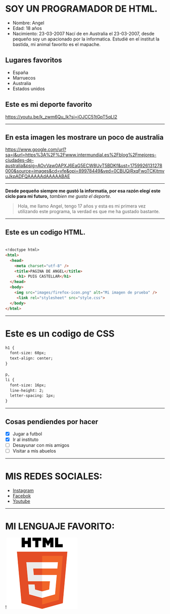 # SOY UN PROGRAMADOR DE HTML.
- Nombre: Angel
- Edad: 18 años
- Nacimiento: 23-03-2007
Nací de en Australia el 23-03-2007, desde pequeño soy un apacionado por la informatica. Estudié en el institut la bastida, mi animal favorito es el mapache.
## Lugares favoritos
- España
- Marruecos
- Australia
- Estados unidos
## Este es mi deporte favorito
https://youtu.be/k_zwm6Qu_lk?si=iOJCC51tGpT5qLI2
--- --- --- --- --- --- --- --- --- --- --- --- --- --- --- --- --- 
## En esta imagen les mostrare un poco de australia
 https://www.google.com/url?sa=i&url=https%3A%2F%2Fwww.intermundial.es%2Fblog%2Fmejores-ciudades-de-australia&psig=AOvVaw0APXJ6EaG5ECW8UvT5BDKf&ust=1759926131278000&source=images&cd=vfe&opi=89978449&ved=0CBUQjRxqFwoTCKjtmvuJkpADFQAAAAAdAAAAABAE
--- --- --- --- --- --- --- --- --- --- --- --- --- --- --- --- --- 
 **Desde pequeño siempre me gustó la informatia, por esa razón elegí este ciclo para mi futuro,** 
 *tambien me gusta el deporte.*
> Hola, me llamo Angel, tengo 17 años y esta es mi primera vez utilizando este programa, la verdad es que me ha gustado bastante.
--- --- --- --- --- --- --- --- --- --- --- --- --- --- --- --- --- 
 ## Este es un codigo HTML.

```markdown

<!doctype html>
<html>
  <head>
    <meta charset="utf-8" />
    <title>PAGINA DE ANGEL</title>
     <h1> PUIG CASTELLAR</h1>
  </head>
  <body>
    <img src="images/firefox-icon.png" alt="Mi imagen de prueba" />
     <link rel="stylesheet" src="style.css">
  </body>
</html>

```
--- --- --- --- --- --- --- --- --- --- --- --- --- --- --- --- --- 
# Este es un codigo de CSS
```markdown
h1 {
  font-size: 60px;
  text-align: center;
}

p,
li {
  font-size: 16px;
  line-height: 2;
  letter-spacing: 1px;
}
```
--- --- --- --- --- --- --- --- --- --- --- --- --- --- --- --- --- 

## Cosas pendiendes por hacer
- [x]  Jugar a futbol
- [x]  Ir al instituto
- [ ] Desayunar con mis amigos
- [ ] Visitar a mis abuelos
--- --- --- --- --- --- --- --- --- --- --- --- --- --- --- --- --- 

# MIS REDES SOCIALES:
- [Instagram](instagram.com)
- [Facebok](facebok.com)
- [Youtube](youtube.com)
--- --- --- --- --- --- --- --- --- --- --- --- --- --- --- --- --- 

# MI LENGUAJE FAVORITO:
!<img src= /html.png>

 


